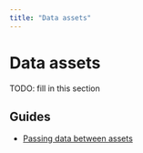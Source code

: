 ```yaml
---
title: "Data assets"
---
```


# Data assets

TODO: fill in this section

## Guides

- [Passing data between assets](./passing-data-assets/passing-data-between-assets.md)